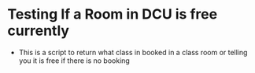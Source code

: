 # Testing If a Room in DCU is free currently

* This is a script to return what class in booked in a class room or telling you it is free if there is no booking


